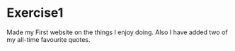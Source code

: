 # Exercise1
Made my First website on the things I enjoy doing.
Also I have added two of my all-time favourite quotes.
